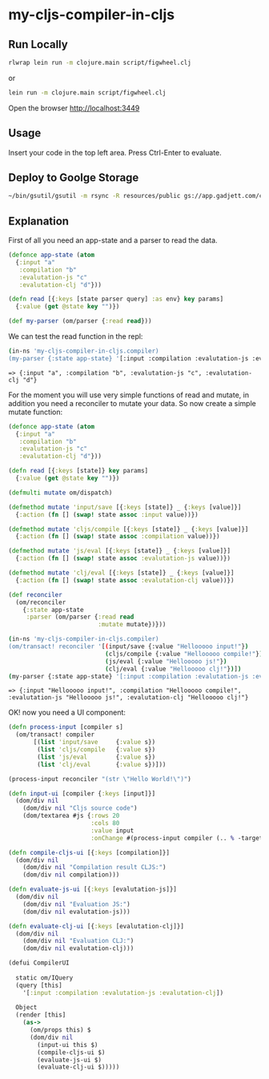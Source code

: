 # my-cljs-compiler-in-cljs

## Run Locally

```bash
rlwrap lein run -m clojure.main script/figwheel.clj
```
or 

```bash
lein run -m clojure.main script/figwheel.clj
```
Open the browser [http://localhost:3449](http://localhost:3449)

## Usage
Insert your code in the top left area.
Press Ctrl-Enter to evaluate.

## Deploy to Goolge Storage
```bash
~/bin/gsutil/gsutil -m rsync -R resources/public gs://app.gadjett.com/cljs_compiler
```

## Explanation

First of all you need an app-state and a parser to read the data.

```clj
(defonce app-state (atom
  {:input "a"
   :compilation "b" 
   :evalutation-js "c" 
   :evalutation-clj "d"}))

(defn read [{:keys [state parser query] :as env} key params]
  {:value (get @state key "")})

(def my-parser (om/parser {:read read}))
```

We can test the read function in the repl:

```bash
(in-ns 'my-cljs-compiler-in-cljs.compiler)
(my-parser {:state app-state} '[:input :compilation :evalutation-js :evalutation-clj])
```

`=> {:input "a", :compilation "b", :evalutation-js "c", :evalutation-clj "d"}`

For the moment you will use very simple functions of read and mutate, in addition you need a reconciler to mutate your data.
So now create a simple mutate function:

```clj
(defonce app-state (atom
  {:input "a"
   :compilation "b" 
   :evalutation-js "c" 
   :evalutation-clj "d"}))

(defn read [{:keys [state]} key params]
  {:value (get @state key "")})

(defmulti mutate om/dispatch)

(defmethod mutate 'input/save [{:keys [state]} _ {:keys [value]}]
  {:action (fn [] (swap! state assoc :input value))})

(defmethod mutate 'cljs/compile [{:keys [state]} _ {:keys [value]}]
  {:action (fn [] (swap! state assoc :compilation value))})

(defmethod mutate 'js/eval [{:keys [state]} _ {:keys [value]}]
  {:action (fn [] (swap! state assoc :evalutation-js value))})

(defmethod mutate 'clj/eval [{:keys [state]} _ {:keys [value]}]
  {:action (fn [] (swap! state assoc :evalutation-clj value))})

(def reconciler 
  (om/reconciler 
    {:state app-state 
     :parser (om/parser {:read read 
                         :mutate mutate})}))
```

```bash
(in-ns 'my-cljs-compiler-in-cljs.compiler)
(om/transact! reconciler '[(input/save {:value "Hellooooo input!"})
                           (cljs/compile {:value "Hellooooo compile!"})
                           (js/eval {:value "Hellooooo js!"})
                           (clj/eval {:value "Hellooooo clj!"})])
(my-parser {:state app-state} '[:input :compilation :evalutation-js :evalutation-clj])
```

`=> {:input "Hellooooo input!", :compilation "Hellooooo compile!", :evalutation-js "Hellooooo js!", :evalutation-clj "Hellooooo clj!"}`

OK! now you need a UI component:

```clj
(defn process-input [compiler s]
  (om/transact! compiler 
       [(list 'input/save     {:value s})
        (list 'cljs/compile   {:value s})
        (list 'js/eval        {:value s})
        (list 'clj/eval       {:value s})]))

(process-input reconciler "(str \"Hello World!\")")

(defn input-ui [compiler {:keys [input]}]
  (dom/div nil
    (dom/div nil "Cljs source code")
    (dom/textarea #js {:rows 20 
                       :cols 80
                       :value input
                       :onChange #(process-input compiler (.. % -target -value))})))

(defn compile-cljs-ui [{:keys [compilation]}]
  (dom/div nil
    (dom/div nil "Compilation result CLJS:")
    (dom/div nil compilation)))

(defn evaluate-js-ui [{:keys [evalutation-js]}]
  (dom/div nil
    (dom/div nil "Evaluation JS:")
    (dom/div nil evalutation-js)))

(defn evaluate-clj-ui [{:keys [evalutation-clj]}]
  (dom/div nil
    (dom/div nil "Evaluation CLJ:")
    (dom/div nil evalutation-clj)))

(defui CompilerUI
  
  static om/IQuery
  (query [this] 
    '[:input :compilation :evalutation-js :evalutation-clj])
  
  Object
  (render [this]
    (as->
      (om/props this) $
      (dom/div nil
        (input-ui this $)
        (compile-cljs-ui $)
        (evaluate-js-ui $)
        (evaluate-clj-ui $)))))
```

